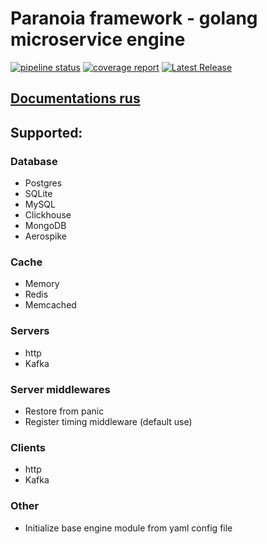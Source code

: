 # Paranoia framework - golang microservice engine

[![pipeline status](https://gitlab.com/devpro_studio/Paranoia/badges/master/pipeline.svg)](https://gitlab.com/devpro_studio/Paranoia/-/commits/master) 
[![coverage report](https://gitlab.com/devpro_studio/Paranoia/badges/master/coverage.svg)](https://gitlab.com/devpro_studio/Paranoia/-/commits/master) 
[![Latest Release](https://gitlab.com/devpro_studio/Paranoia/-/badges/release.svg)](https://gitlab.com/devpro_studio/Paranoia/-/releases)


## [Documentations rus](./docs/index.md)


## Supported:

### Database

- Postgres
- SQLite
- MySQL
- Clickhouse
- MongoDB
- Aerospike

### Cache

- Memory
- Redis
- Memcached

### Servers

- http
- Kafka

### Server middlewares

- Restore from panic
- Register timing middleware (default use)

### Clients

- http
- Kafka

### Other

- Initialize base engine module from yaml config file